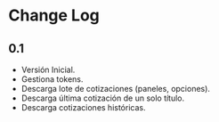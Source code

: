 Change Log
==========

0.1
---
- Versión Inicial.
- Gestiona tokens.
- Descarga lote de cotizaciones (paneles, opciones).
- Descarga última cotización de un solo título.
- Descarga cotizaciones históricas.